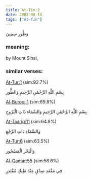 ```yaml
---
title: At-Tin:2
date: 2003-08-18
tags: ["At-Tin"]
---
```

وَطُورِ سِينِينَ
### meaning: 
by Mount Sinai,
### similar verses: 

[At-Tur:1](/52/1) (sim:92.7%)

بِسْمِ اللَّهِ الرَّحْمَٰنِ الرَّحِيمِ وَالطُّورِ

[Al-Burooj:1](/85/1) (sim:69.8%)

بِسْمِ اللَّهِ الرَّحْمَٰنِ الرَّحِيمِ وَالسَّمَاءِ ذَاتِ الْبُرُوجِ

[At-Taariq:11](/86/11) (sim:64.8%)

وَالسَّمَاءِ ذَاتِ الرَّجْعِ

[At-Tur:6](/52/6) (sim:63.5%)

وَالْبَحْرِ الْمَسْجُورِ

[Al-Qamar:55](/54/55) (sim:56.6%)

فِي مَقْعَدِ صِدْقٍ عِنْدَ مَلِيكٍ مُقْتَدِرٍ
